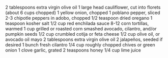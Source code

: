2 tablespoons extra virgin olive oil
1 large head cauliflower, cut into florets (about 6 cups chopped)
1 yellow onion, chopped
1 poblano pepper, sliced
2-3 chipotle peppers in adobo, chopped
1/2 teaspoon dried oregano
1 teaspoon kosher salt
1/2 cup red enchilada sauce
8-12 corn tortillas, warmed
1 cup grilled or roasted corn
smashed avocado, cilantro, and/or pumpkin seeds
1/2 cup crumbled cotija or feta cheese
1/2 cup olive oil, or avocado oil mayo
2 tablespoons extra virgin olive oil
2 jalapeños, seeded if desired
1 bunch fresh cilantro
1/4 cup roughly chopped chives or green onion
1 clove garlic, grated
2 teaspoons honey
1/4 cup lime juice

